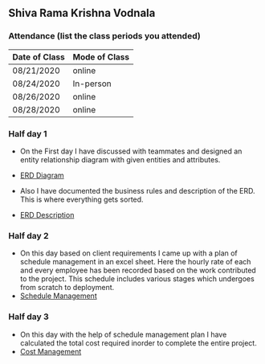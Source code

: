## Shiva Rama Krishna Vodnala

### Attendance (list the class periods you attended)

| Date of Class  | Mode of Class |
|------------------------|---------------|
| 08/21/2020 | online |
| 08/24/2020 | In-person |
| 08/26/2020 | online | 
| 08/28/2020 | online | 



### Half day 1

* On the First day I have discussed with teammates and designed an entity relationship diagram with given entities and attributes.
* [ERD Diagram](https://github.com/sowmyathogiti/Healthify-NWMSU/blob/41f6de25072b9e11145d561ecef6ca365f2268b8/ERD%20Healthify%20DT.png)

* Also I have documented the business rules and description of the ERD. This is where everything gets sorted.
* [ERD Description](https://github.com/sowmyathogiti/Healthify-NWMSU/commit/08e617d532f0c865470acf7562c92e899fa54f47)
 

### Half day 2

* On this day based on client requirements I came up with a plan of schedule management in an excel sheet. Here the hourly rate of each and every employee has been recorded based on the work contributed to the project. This schedule includes various stages which undergoes from scratch to deployment.
* [Schedule Management](https://github.com/sowmyathogiti/Healthify-NWMSU/blob/04de7f24614b89caeecf7f577c6055d0e816f6da/ScheduleManagementSS.png)

### Half day 3

* On this day with the help of schedule management plan I have calculated the total cost required inorder to complete the entire project.
* [Cost Management](https://github.com/sowmyathogiti/Healthify-NWMSU/blob/41f6de25072b9e11145d561ecef6ca365f2268b8/CostMng.png)
